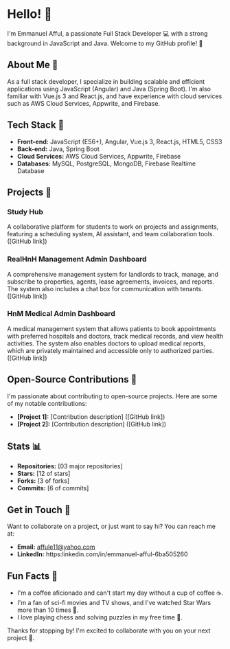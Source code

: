 # Hello! 👋

I'm Emmanuel Afful, a passionate Full Stack Developer 💻 with a strong background in JavaScript and Java. Welcome to my GitHub profile! 🎉

## About Me 🤔

As a full stack developer, I specialize in building scalable and efficient applications using JavaScript (Angular) and Java (Spring Boot). I'm also familiar with Vue.js 3 and React.js, and have experience with cloud services such as AWS Cloud Services, Appwrite, and Firebase.

## Tech Stack 🎯

* **Front-end:** JavaScript (ES6+), Angular, Vue.js 3, React.js, HTML5, CSS3
* **Back-end:** Java, Spring Boot
* **Cloud Services:** AWS Cloud Services, Appwrite, Firebase
* **Databases:** MySQL, PostgreSQL, MongoDB, Firebase Realtime Database

## Projects 🚀

### Study Hub

A collaborative platform for students to work on projects and assignments, featuring a scheduling system, AI assistant, and team collaboration tools. ([GitHub link])

### RealHnH Management Admin Dashboard

A comprehensive management system for landlords to track, manage, and subscribe to properties, agents, lease agreements, invoices, and reports. The system also includes a chat box for communication with tenants. ([GitHub link])

### HnM Medical Admin Dashboard

A medical management system that allows patients to book appointments with preferred hospitals and doctors, track medical records, and view health activities. The system also enables doctors to upload medical reports, which are privately maintained and accessible only to authorized parties. ([GitHub link])

## Open-Source Contributions 🌟

I'm passionate about contributing to open-source projects. Here are some of my notable contributions:

* **[Project 1]:** [Contribution description] ([GitHub link])
* **[Project 2]:** [Contribution description] ([GitHub link])

## Stats 📊

* **Repositories:** [03 major repositories]
* **Stars:** [12 of stars]
* **Forks:** [3 of forks]
* **Commits:** [6 of commits]

## Get in Touch 📲

Want to collaborate on a project, or just want to say hi? You can reach me at:

* **Email:** affule11@yahoo.com
* **LinkedIn:** https:linkedin.com/in/emmanuel-afful-6ba505260

## Fun Facts 🎉

* I'm a coffee aficionado and can't start my day without a cup of coffee ☕️.
* I'm a fan of sci-fi movies and TV shows, and I've watched Star Wars more than 10 times 🚀.
* I love playing chess and solving puzzles in my free time 🧩.

Thanks for stopping by! I'm excited to collaborate with you on your next project 🤝.
